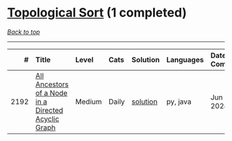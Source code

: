 # [Topological Sort](<https://leetcode.com/tag/Topological-Sort/>) (1 completed)

*[Back to top](<../../README.md>)*

------

|    # | Title                                                                                                                                      | Level   | Cats   | Solution                                                                       | Languages   | Date Complete   |
|-----:|:-------------------------------------------------------------------------------------------------------------------------------------------|:--------|:-------|:-------------------------------------------------------------------------------|:------------|:----------------|
| 2192 | [All Ancestors of a Node in a Directed Acyclic Graph](<https://leetcode.com/problems/all-ancestors-of-a-node-in-a-directed-acyclic-graph>) | Medium  | Daily  | [solution](<../_2192. All Ancestors of a Node in a Directed Acyclic Graph.md>) | py, java    | Jun 28, 2024    |